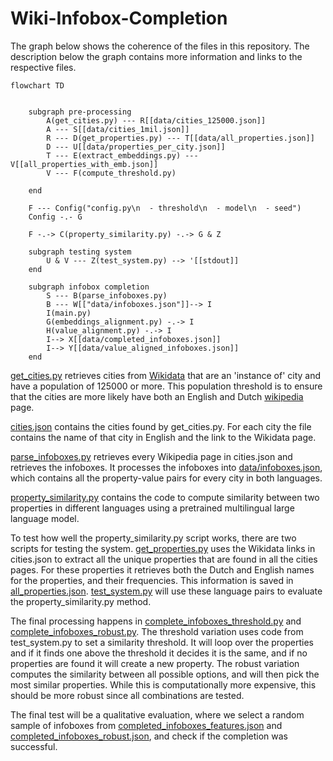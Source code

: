 # Wiki-Infobox-Completion

The graph below shows the coherence of the files in this repository. The description below the graph contains more information and links to the respective files. 

```mermaid
flowchart TD


    subgraph pre-processing
        A(get_cities.py) --- R[[data/cities_125000.json]] 
        A --- S[[data/cities_1mil.json]]
        R --- D(get_properties.py) --- T[[data/all_properties.json]] 
        D --- U[[data/properties_per_city.json]] 
        T --- E(extract_embeddings.py) --- V[[all_properties_with_emb.json]]
        V --- F(compute_threshold.py)
        
    end
    
    F --- Config("config.py\n  - threshold\n  - model\n  - seed")
    Config -.- G

    F -.-> C(property_similarity.py) -.-> G & Z

    subgraph testing system
        U & V --- Z(test_system.py) --> '[[stdout]]
    end

    subgraph infobox completion
        S --- B(parse_infoboxes.py)
        B --- W[["data/infoboxes.json"]]--> I
        I(main.py)
        G(embeddings_alignment.py) -.-> I
        H(value_alignment.py) -.-> I
        I--> X[[data/completed_infoboxes.json]]
        I--> Y[[data/value_aligned_infoboxes.json]]
    end

```

[get_cities.py](./get_cities.py) retrieves cities from [Wikidata](https://www.wikidata.org/wiki/Wikidata:Main_Page) that are an 'instance of' city and have a population of 125000 or more. This population threshold is to ensure that the cities are more likely have both an English and Dutch [wikipedia](https://www.wikipedia.org/) page.

[cities.json](data/cities.json) contains the cities found by get_cities.py. For each city the file contains the name of that city in English and the link to the Wikidata page.

[parse_infoboxes.py](./parse_infoboxes.py) retrieves every Wikipedia page in cities.json and retrieves the infoboxes. It processes the infoboxes into [data/infoboxes.json](./data/infoboxes.json), which contains all the property-value pairs for every city in both languages.

[property_similarity.py](./property_similarity.py) contains the code to compute similarity between two properties in different languages using a pretrained multilingual large language model. 

To test how well the property_similarity.py script works, there are two scripts for testing the system. [get_properties.py](./get_properties.py) uses the Wikidata links in cities.json to extract all the unique properties that are found in all the cities pages. For these properties it retrieves both the Dutch and English names for the properties, and their frequencies. This information is saved in [all_properties.json](./data/all_properties.json). [test_system.py](test_system.py) will use these language pairs to evaluate the property_similarity.py method.

The final processing happens in [complete_infoboxes_threshold.py](./complete_infoboxes_threshold.py) and [complete_infoboxes_robust.py](./complete_infoboxes_robust.py). The threshold variation uses code from test_system.py to set a similarity threshold. It will loop over the properties and if it finds one above the threshold it decides it is the same, and if no properties are found it will create a new property. The robust variation computes the similarity between all possible options, and will then pick the most similar properties. While this is computationally more expensive, this should be more robust since all combinations are tested. 

The final test will be a qualitative evaluation, where we select a random sample of infoboxes from [completed_infoboxes_features.json](./data/completed_infoboxes_features.json) and [completed_infoboxes_robust.json](./data/completed_infoboxes_robust.json), and check if the completion was successful. 
